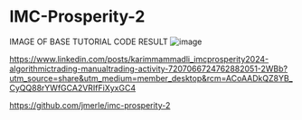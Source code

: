 # IMC-Prosperity-2

IMAGE OF BASE TUTORIAL CODE RESULT 
![image](https://github.com/Karim-Mammadli/IMC-Prosperity-2/assets/70446293/18dec140-3d71-413e-bfe9-68a382385552)




https://www.linkedin.com/posts/karimmammadli_imcprosperity2024-algorithmictrading-manualtrading-activity-7207066724762882051-2WBb?utm_source=share&utm_medium=member_desktop&rcm=ACoAADkQZ8YB_CyQQ88rYWfGCA2VRIfFiXyxGC4


https://github.com/jmerle/imc-prosperity-2
